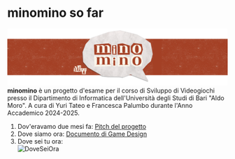 # minomino so far
![title](docs/img/banner/title.png)  
**minomino** è un progetto d'esame per il corso di Sviluppo di Videogiochi presso il Dipartimento di Informatica dell'Università degli Studi di Bari "Aldo Moro". A cura di Yuri Tateo e Francesca Palumbo durante l'Anno Accademico 2024-2025.

1. Dov'eravamo due mesi fa:
[Pitch del progetto](docs/PitchMinoMino.pdf)
2. Dove siamo ora:
[Documento di Game Design](docs/GameDesignDoc.md)
3. Dove sei tu ora:  
![DoveSeiOra](https://media.giphy.com/media/v1.Y2lkPTc5MGI3NjExeDE3eXlsZ3Izejh4azdzNXUyMmN6d2t2M2FqMHkxM3d3dWswMTJzMiZlcD12MV9naWZzX3NlYXJjaCZjdD1n/NytMLKyiaIh6VH9SPm/giphy.gif)

